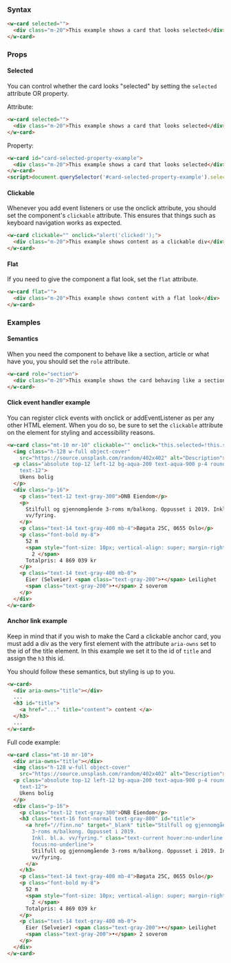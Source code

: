 ### Syntax

```html
<w-card selected="">
  <div class="m-20">This example shows a card that looks selected</div>
</w-card>
```

### Props

<api-table type=elements component="Card" />

#### Selected

You can control whether the card looks "selected" by setting the `selected` attribute OR property.

Attribute:
```html example
<w-card selected="">
  <div class="m-20">This example shows a card that looks selected</div>
</w-card>
```

Property:
```html example
<w-card id="card-selected-property-example">
  <div class="m-20">This example shows a card that looks selected</div>
</w-card>
<script>document.querySelector('#card-selected-property-example').selected = true;</script>
```

#### Clickable

Whenever you add event listeners or use the onclick attribute, you should set the component's `clickable` attribute. This ensures that things such as keyboard navigation works as expected.

```html example
<w-card clickable="" onclick="alert('clicked!');">
  <div class="m-20">This example shows content as a clickable div</div>
</w-card>
```

#### Flat

If you need to give the component a flat look, set the `flat` attribute.

```html example
<w-card flat="">
  <div class="m-20">This example shows content with a flat look</div>
</w-card>
```

### Examples

#### Semantics

When you need the component to behave like a section, article or what have you, you should set the `role` attribute.

```html example
<w-card role="section">
  <div class="m-20">This example shows the card behaving like a section</div>
</w-card>
```

#### Click event handler example

You can register click events with onclick or addEventListener as per any other HTML element. When you do so, be sure to set the `clickable` attribute on the element for styling and accessibility reasons.

```html example
<w-card class="mt-10 mr-10" clickable="" onclick="this.selected=!this.selected">
  <img class="h-128 w-full object-cover"
    src="https://source.unsplash.com/random/402x402" alt="Description">
  <p class="absolute top-12 left-12 bg-aqua-200 text-aqua-900 p-4 rounded-4
    text-12">
    Ukens bolig
  </p>
  <div class="p-16">
    <p class="text-12 text-gray-300">DNB Eiendom</p>
    <p>
      Stilfull og gjennomgående 3-roms m/balkong. Oppusset i 2019. Inkl. bl.a.
      vv/fyring.
    </p>
    <p class="text-14 text-gray-400 mb-4">Bøgata 25C, 0655 Oslo</p>
    <p class="font-bold my-8">
      52 m
      <span style="font-size: 10px; vertical-align: super; margin-right: 5px">
        2 </span>
      Totalpris: 4 869 039 kr
    </p>
    <p class="text-14 text-gray-400 mb-0">
      Eier (Selveier) <span class="text-gray-200">•</span> Leilighet
      <span class="text-gray-200">•</span> 2 soverom
    </p>
  </div>
</w-card>
```

#### Anchor link example

Keep in mind that if you wish to make the Card a clickable anchor card, you must add a div as the very first element with the attribute `aria-owns` set to the id of the title element. In this example we set it to the id of `title` and assign the `h3` this id.

You should follow these semantics, but styling is up to you.

```html example
<w-card>
  <div aria-owns="title"></div>
  ...
  <h3 id="title">
    <a href="..." title="content"> content </a>
  </h3>
  ...
</w-card>
```

Full code example:
```html example
<w-card class="mt-10 mr-10">
  <div aria-owns="title"></div>
  <img class="h-128 w-full object-cover"
    src="https://source.unsplash.com/random/402x402" alt="Description">
  <p class="absolute top-12 left-12 bg-aqua-200 text-aqua-900 p-4 rounded-4
    text-12">
    Ukens bolig
  </p>
  <div class="p-16">
    <p class="text-12 text-gray-300">DNB Eiendom</p>
    <h3 class="text-16 font-normal text-gray-800" id="title">
      <a href="//finn.no" target="_blank" title="Stilfull og gjennomgående
        3-roms m/balkong. Oppusset i 2019.
        Inkl. bl.a. vv/fyring." class="text-current hover:no-underline
        focus:no-underline">
        Stilfull og gjennomgående 3-roms m/balkong. Oppusset i 2019. Inkl. bl.a.
        vv/fyring.
      </a>
    </h3>
    <p class="text-14 text-gray-400 mb-4">Bøgata 25C, 0655 Oslo</p>
    <p class="font-bold my-8">
      52 m
      <span style="font-size: 10px; vertical-align: super; margin-right: 5px">
        2 </span>
      Totalpris: 4 869 039 kr
    </p>
    <p class="text-14 text-gray-400 mb-0">
      Eier (Selveier) <span class="text-gray-200">•</span> Leilighet
      <span class="text-gray-200">•</span> 2 soverom
    </p>
  </div>
</w-card>
```

